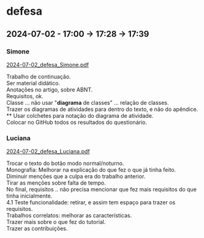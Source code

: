 # defesa

## 2024-07-02 - 17:00 -> 17:28 -> 17:39

### Simone

[2024-07-02_defesa_Simone.pdf](2024-07-02_defesa_Simone.pdf)  

Trabalho de continuação.  
Ser material didático.  
Anotações no artigo, sobre ABNT.  
Requisitos, ok.  
Classe ... não usar "**diagrama** de classes" ... relação de classes.  
Trazer os diagramas de atividades para dentro do texto, e não do apêndice.  **
Usar colchetes para notação do diagrama de atividade.  
Colocar no GitHub todos os resultados do questionário.  

### Luciana

[2024-07-02_defesa_Luciana.pdf](2024-07-02_defesa_Luciana.pdf)  

Trocar o texto do botão modo normal/noturno.  
Monografia:
  Melhorar na explicação do que fez o que já tinha feito.  
  Diminuir menções que a culpa era do trabalho anterior.  
  Tirar as menções sobre falta de tempo.  
  No final, requisitos .. não precisa mencionar que fez mais requisitos do que tinha inicialmente.  
  4.1 Teste funcionalidade: retirar, e assim tem espaço para trazer os requisitos.  
Trabalhos correlatos: melhorar as características.  
Trazer mais sobre o que fez do tutorial.  
Trazer as contribuições.
